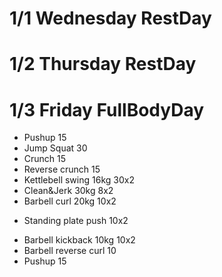 # 1/1 Wednesday RestDay

# 1/2 Thursday RestDay

# 1/3 Friday FullBodyDay
* Pushup 15
* Jump Squat 30
* Crunch 15
* Reverse crunch 15
* Kettlebell swing 16kg 30x2
* Clean&Jerk 30kg 8x2
* Barbell curl 20kg 10x2
+ Standing plate push 10x2
* Barbell kickback 10kg 10x2
* Barbell reverse curl 10
* Pushup 15
